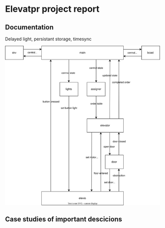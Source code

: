 # Elevatpr project report
## Documentation
Delayed light, persistant storage, timesync


![Communication diagram](communication_diagram.drawio.svg)

## Case studies of important descicions
